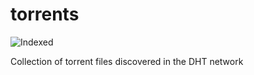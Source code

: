 torrents 
========
![Indexed](https://img.shields.io/badge/indexed-238148-blue)

Collection of torrent files discovered in the DHT network
